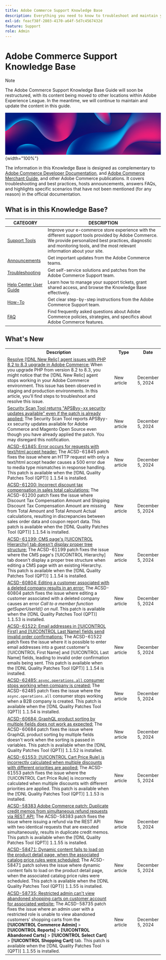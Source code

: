```yaml
---
title: Adobe Commerce Support Knowledge Base
description: Everything you need to know to troubleshoot and maintain your Commerce store.
exl-id: feacf38f-2803-4170-a64f-5d7c4567432d
feature: Support
role: Admin
---
```

# Adobe Commerce Support Knowledge Base

>[!NOTE]
>
>The Adobe Commerce Support Knowledge Base Guide will soon be restructured, with its content being moved to other locations within Adobe Experience League. In the meantime, we will continue to maintain and update the content in this guide.

![Knowledge Base homepage](../help/assets/knowledge-base-home-page-cover.jpg){width="100%"}

The information in this Knowledge Base is designed as complementary to [Adobe Commerce Developer Documentation](https://developer.adobe.com/commerce/docs), and [Adobe Commerce Merchant Guide](https://experienceleague.adobe.com/docs/commerce-admin/user-guides/home.html), and other Adobe Commerce publications. It covers troubleshooting and best practices, hosts announcements, answers FAQs, and highlights specific scenarios that have not been mentioned (for any reason) in the official documentation.

## What is in this Knowledge Base?

| CATEGORY | DESCRIPTION | 
| --- | --- |
| [Support Tools](/help/support-tools/overview.md) | Improve your e-commerce store experience with the different support tools provided by Adobe Commerce. We provide personalized best practices, diagnostic and monitoring tools, and the most relevant information about your site. |
| [Announcements](/help/announcements/overview.md) | Get important updates from the Adobe Commerce teams. |
| [Troubleshooting](/help/troubleshooting/overview.md) | Get self-service solutions and patches from the Adobe Commerce Support team. |
| [Help Center User Guide](/help/help-center-guide/help-center/magento-help-center-user-guide.md) | Learn how to manage your support tickets, grant shared access, and browse the Knowledge Base effectively. |
| [How-To](/help/how-to/overview.md) | Get clear step-by-step instructions from the Adobe Commerce Support team. |
| [FAQ](/help/faq/overview.md) | Find frequently asked questions about Adobe Commerce policies, strategies, and specifics about Adobe Commerce features. | 

## What's New

<table style="width:100%">
  <tr>
    <th style="width:70%">Description</th>
    <th style="width:15%">Type</th>
    <th style="width:15%">Date</th>
  </tr>

  <tr>
    <td>
    <a href="https://experienceleague.adobe.com/en/docs/experience-cloud-kcs/kbarticles/ka-25301">Resolve [!DNL New Relic] agent issues with PHP 8.2 to 8.3 upgrade in Adobe Commerce:</a> When you upgrade PHP from version 8.2 to 8.3, you might notice that the [!DNL New Relic] agent stops working in your Adobe Commerce environment. This issue has been observed in staging and production environments. In this article, you'll find steps to troubleshoot and resolve this issue.
    </td>
    <td>New article </td>
    <td>December 5, 2024</td>
  </tr>

  <tr>
    <td>
    <a href="https://experienceleague.adobe.com/en/docs/experience-cloud-kcs/kbarticles/ka-25321">Security Scan Tool returns "APSByy-xx security updates available" even if the patch is already applied:</a> The Security Scan Tool reports APSByy-xx security updates available for Adobe Commerce and Magento Open Source even though you have already applied the patch. You may disregard this notification.
    </td>
    <td>New article </td>
    <td>December 5, 2024</td>
  </tr>
  
  <tr>
    <td>
    <a href="https://experienceleague.adobe.com/en/docs/commerce-operations/tools/quality-patches-tool/patches-available-in-qpt/v1-1-54/acsd-61845-error-occurs-for-requests-with-text-html-accept-header">ACSD-61845: Error occurs for requests with text/html accept header:</a> The ACSD-61845 patch fixes the issue where an HTTP request with only a text/html accept header causes a 500 error due to media type mismatches in response handling. This patch is available when the [!DNL Quality Patches Tool (QPT)] 1.1.54 is installed.
    </td>
    <td>New article </td>
    <td>December 5, 2024</td>
  </tr>

  <tr>
    <td>
    <a href="https://experienceleague.adobe.com/en/docs/commerce-operations/tools/quality-patches-tool/patches-available-in-qpt/v1-1-54/acsd-61200-fixes-discount-tax-compensation-in-sales-total-calculations">ACSD-61200: Incorrect discount tax compensation in sales total calculations:</a> The ACSD-61200 patch fixes the issue where Discount Tax Compensation Amount and Shipping Discount Tax Compensation Amount are missing from Total Amount and Total Amount Actual calculations, resulting in discrepancies between sales order data and coupon report data. This patch is available when the [!DNL Quality Patches Tool (QPT)] 1.1.54 is installed.
    </td>
    <td>New article </td>
    <td>December 5, 2024</td>
  </tr>

  <tr>
    <td>
    <a href="https://experienceleague.adobe.com/en/docs/commerce-operations/tools/quality-patches-tool/patches-available-in-qpt/v1-1-54/acsd-61199-cms-page-hierarchy-tab-doesnt-display-proper-tree-structure">ACSD-61199: CMS page's [!UICONTROL Hierarchy] tab doesn't display proper tree structure:</a> The ACSD-61199 patch fixes the issue where the CMS page's [!UICONTROL Hierarchy] tab doesn't display a proper tree structure when editing a CMS page with an existing Hierarchy. This patch is available when the [!DNL Quality Patches Tool (QPT)] 1.1.54 is installed.
    </td>
    <td>New article </td>
    <td>December 5, 2024</td>
  </tr>

  <tr>
    <td>
    <a href="https://experienceleague.adobe.com/en/docs/commerce-operations/tools/quality-patches-tool/patches-available-in-qpt/v1-1-53/acsd-60804-editing-customer-linked-to-deleted-company-causes-error">ACSD-60804: Editing a customer associated with a deleted company results in an error:</a> The ACSD-60804 patch fixes the issue where editing a customer associated with a deleted company causes an error <em>Call to a member function getSuperUserId() on null</em>. This patch is available when the [!DNL Quality Patches Tool (QPT)] 1.1.53 is installed.
    </td>
    <td>New article </td>
    <td>December 5, 2024</td>
  </tr>

  <tr>
    <td>
    <a href="https://experienceleague.adobe.com/en/docs/commerce-operations/tools/quality-patches-tool/patches-available-in-qpt/v1-1-54/acsd-61522-email-in-name-fields-sends-invalid-order-confirmations">ACSD-61522: Email addresses in [!UICONTROL First] and [!UICONTROL Last Name] fields send invalid order confirmations:</a> The ACSD-61522 patch fixes the issue where it is possible to enter email addresses into a guest customer's [!UICONTROL First Name] and [!UICONTROL Last Name] fields, leading to invalid order confirmation emails being sent. This patch is available when the [!DNL Quality Patches Tool (QPT)] 1.1.54 is installed.
    </td>
    <td>New article </td>
    <td>December 5, 2024</td>
  </tr>

  <tr>
    <td>
    <a href="https://experienceleague.adobe.com/en/docs/commerce-operations/tools/quality-patches-tool/patches-available-in-qpt/v1-1-54/acsd-62485-async-operations-all-consumer-stops-working-when-company-is-created">ACSD-62485: <code>async.operations.all</code> consumer stops working when company is created:</a> The ACSD-62485 patch fixes the issue where the <code>async.operations.all</code> consumer stops working when a B2B company is created. This patch is available when the [!DNL Quality Patches Tool (QPT)] 1.1.54 is installed.
    </td>
    <td>New article </td>
    <td>December 5, 2024</td>
  </tr>

  <tr>
    <td>
    <a href="https://experienceleague.adobe.com/en/docs/commerce-operations/tools/quality-patches-tool/patches-available-in-qpt/v1-1-52/acsd-60684-graphql-product-sorting-by-multiple-fields-does-not-work-as-expected">ACSD-60684: GraphQL product sorting by multiple fields does not work as expected:</a> The ACSD-60684 patch fixes the issue where GraphQL product sorting by multiple fields doesn't work when the sorting is passed in variables. This patch is available when the [!DNL Quality Patches Tool (QPT)] 1.1.52 is installed.
    </td>
    <td>New article </td>
    <td>December 5, 2024</td>
  </tr>

  <tr>
    <td>
    <a href="https://experienceleague.adobe.com/en/docs/commerce-operations/tools/quality-patches-tool/patches-available-in-qpt/v1-1-53/acsd-61553-cart-price-rule-discounts-are-incorrectly-calculated-when-multiple-discounts-with-different-priorities-are-applied">ACSD-61553: [!UICONTROL Cart Price Rule] is incorrectly calculated when multiple discounts with different priorities are applied:</a> The ACSD-61553 patch fixes the issue where the [!UICONTROL Cart Price Rule] is incorrectly calculated when multiple discounts with different priorities are applied. This patch is available when the [!DNL Quality Patches Tool (QPT)] 1.1.53 is installed.
    </td>
    <td>New article </td>
    <td>December 5, 2024</td>
  </tr>

  <tr>
    <td>
    <a href="https://experienceleague.adobe.com/en/docs/commerce-operations/tools/quality-patches-tool/patches-available-in-qpt/v1-1-55/acsd-58383-duplicate-credit-memos-from-simultaneous-refund-requests-via-rest-api">ACSD-58383 Adobe Commerce patch: Duplicate credit memos from simultaneous refund requests via REST API:</a> The ACSD-58383 patch fixes the issue where issuing a refund via the REST API with two identical requests that are executed simultaneously, results in duplicate credit memos. This patch is available when the [!DNL Quality Patches Tool (QPT)] 1.1.55 is installed.
    </td>
    <td>New article </td>
    <td>December 5, 2024</td>
  </tr>

  <tr>
    <td>
    <a href="https://experienceleague.adobe.com/en/docs/commerce-operations/tools/quality-patches-tool/patches-available-in-qpt/v1-1-55/acsd-58471-dynamic-content-fails-load-product-detail-page">ACSD-58471: Dynamic content fails to load on the product detail page, when the associated catalog price rules were scheduled:</a> The ACSD-58471 patch solves the issue where dynamic content fails to load on the product detail page, when the associated catalog price rules were scheduled. This patch is available when the [!DNL Quality Patches Tool (QPT)] 1.1.55 is installed.
    </td>
    <td>New article </td>
    <td>December 5, 2024</td>
  </tr>

  <tr>
    <td>
    <a href="https://experienceleague.adobe.com/en/docs/commerce-operations/tools/quality-patches-tool/patches-available-in-qpt/v1-1-55/acsd-58735-restricted-admin-cant-view-abandoned-shopping-carts">ACSD-58735: Restricted admin can't view abandoned shopping carts on customer account for associated website:</a> The ACSD-58735 patch fixes the issue where an admin user with a restricted role is unable to view abandoned customers' shopping carts from the <strong>[!UICONTROL Commerce Admin]</strong> > <strong>[!UICONTROL Reports]</strong> > <strong>[!UICONTROL Abandoned Carts]</strong> > <strong>[!UICONTROL Select Cart]</strong> > <strong>[!UICONTROL Shopping Cart]</strong> tab. This patch is available when the [!DNL Quality Patches Tool (QPT)] 1.1.55 is installed.
    </td>
    <td>New article </td>
    <td>December 5, 2024</td>
  </tr>
</table>
